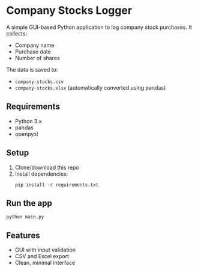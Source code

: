 # Company Stocks Logger

A simple GUI-based Python application to log company stock purchases. It collects:
- Company name
- Purchase date
- Number of shares

The data is saved to:
- `company-stocks.csv`
- `company-stocks.xlsx` (automatically converted using pandas)

## Requirements
- Python 3.x
- pandas
- openpyxl

## Setup
1. Clone/download this repo
2. Install dependencies:
   ```
   pip install -r requirements.txt
   ```

## Run the app
```
python main.py
```

## Features
- GUI with input validation
- CSV and Excel export
- Clean, minimal interface
